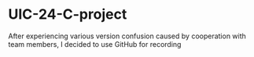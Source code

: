 # UIC-24-C-project
After experiencing various version confusion caused by cooperation with team members, I decided to use GitHub for recording
